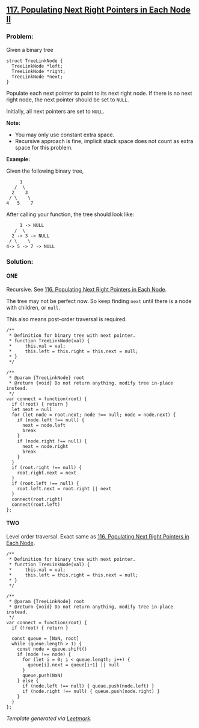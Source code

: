 ## [117. Populating Next Right Pointers in Each Node II](https://leetcode.com/problems/populating-next-right-pointers-in-each-node-ii/description/)

### Problem:

Given a binary tree

    struct TreeLinkNode {
      TreeLinkNode *left;
      TreeLinkNode *right;
      TreeLinkNode *next;
    }

Populate each next pointer to point to its next right node. If there is no next right node, the next pointer should be set to `NULL`.

Initially, all next pointers are set to `NULL`.

**Note:**

- You may only use constant extra space.
- Recursive approach is fine, implicit stack space does not count as extra space for this problem.

**Example:**

Given the following binary tree,

         1
       /  \
      2    3
     / \    \
    4   5    7

After calling your function, the tree should look like:

         1 -> NULL
       /  \
      2 -> 3 -> NULL
     / \    \
    4-> 5 -> 7 -> NULL

### Solution:

#### ONE

Recursive. See [116. Populating Next Right Pointers in Each Node](./116.%20Populating%20Next%20Right%20Pointers%20in%20Each%20Node.md).

The tree may not be perfect now. So keep finding `next` until there is a node with children, or `null`.

This also means post-order traversal is required.

    /**
     * Definition for binary tree with next pointer.
     * function TreeLinkNode(val) {
     *     this.val = val;
     *     this.left = this.right = this.next = null;
     * }
     */

    /**
     * @param {TreeLinkNode} root
     * @return {void} Do not return anything, modify tree in-place instead.
     */
    var connect = function(root) {
      if (!root) { return }
      let next = null
      for (let node = root.next; node !== null; node = node.next) {
        if (node.left !== null) {
          next = node.left
          break
        }
        if (node.right !== null) {
          next = node.right
          break
        }
      }
      if (root.right !== null) {
        root.right.next = next
      }
      if (root.left !== null) {
        root.left.next = root.right || next
      }
      connect(root.right)
      connect(root.left)
    };

#### TWO

Level order traversal. Exact same as [116. Populating Next Right Pointers in Each Node](./116.%20Populating%20Next%20Right%20Pointers%20in%20Each%20Node.md).

    /**
     * Definition for binary tree with next pointer.
     * function TreeLinkNode(val) {
     *     this.val = val;
     *     this.left = this.right = this.next = null;
     * }
     */

    /**
     * @param {TreeLinkNode} root
     * @return {void} Do not return anything, modify tree in-place instead.
     */
    var connect = function(root) {
      if (!root) { return }

      const queue = [NaN, root]
      while (queue.length > 1) {
        const node = queue.shift()
        if (node !== node) {
          for (let i = 0; i < queue.length; i++) {
            queue[i].next = queue[i+1] || null
          }
          queue.push(NaN)
        } else {
          if (node.left !== null) { queue.push(node.left) }
          if (node.right !== null) { queue.push(node.right) }
        }
      }
    };

_Template generated via [Leetmark](https://github.com/crimx/crx-leetmark)._
